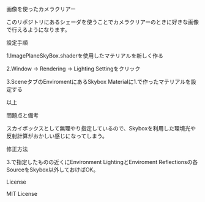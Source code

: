 画像を使ったカメラクリアー

このリポジトリにあるシェーダを使うことでカメラクリアーのときに好きな画像で行えるようになります。

設定手順

1.ImagePlaneSkyBox.shaderを使用したマテリアルを新しく作る

2.Window -> Rendering -> Lighting Settingをクリック

3.SceneタブのEnviromentにあるSkybox Materialに1.で作ったマテリアルを設定する

以上

問題点と備考

スカイボックスとして無理やり指定しているので、Skyboxを利用した環境光や反射計算がおかしい感じになってしまう。

修正方法

3.で指定したものの近くにEnvironment LightingとEnviroment Reflectionsの各SourceをSkybox以外しておけばOK。

License

MIT License

